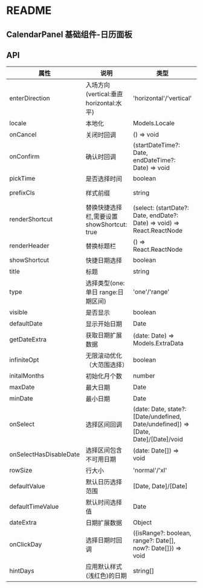 # README
## CalendarPanel 基础组件-日历面板 
## API

属性 | 说明 | 类型 | 默认值 | 必选
----|-----|------|------|------
enterDirection | 入场方向(vertical:垂直 horizontal:水平) | 'horizontal'/'vertical' | 'vertical' | false
locale | 本地化 | Models.Locale | 无 | false
onCancel | 关闭时回调 | () => void | 无 | false
onConfirm | 确认时回调 | (startDateTime?: Date, endDateTime?: Date) => void | 无 | false
pickTime |是否选择时间 | boolean | false | false
prefixCls | 样式前缀 | string | 'rmc-calendar' | false
renderShortcut | 替换快捷选择栏,需要设置showShortcut: true | (select: (startDate?: Date, endDate?: Date) => void) => React.ReactNode | 无 | false
renderHeader | 替换标题栏 | () => React.ReactNode | 无 | false
showShortcut | 快捷日期选择 | boolean | false | false
title | 标题 | string | {locale.title} | false
type | 选择类型(one:单日 range:日期区间) | 'one'/'range'| 'range' | false
visible | 是否显示 | boolean | false | false
defaultDate | 显示开始日期 | Date | today | false
getDateExtra | 获取日期扩展数据 | (date: Date) => Models.ExtraData | 无 | false
infiniteOpt | 无限滚动优化（大范围选择）| boolean | false | false
initalMonths | 初始化月个数 | number | 6 | false
maxDate | 最大日期 | Date | 无 | false
minDate | 最小日期 | Date | 无 | false
onSelect | 选择区间回调 | (date: Date, state?: [Date/undefined, Date/undefined]) => [Date, Date]/[Date]/void | 无 | false
onSelectHasDisableDate | 选择区间包含不可用日期 | (date: Date[]) => void | 无 | false
rowSize | 行大小 | 'normal'/'xl' | 无 | false
defaultValue | 默认日历选择范围 | [Date, Date]/[Date] | 无 | false
defaultTimeValue | 默认时间选择值 | Date | 无 | false
dateExtra | 日期扩展数据 | Object | {} | false
onClickDay | 选择日期时回调 | ({isRange?: boolean, range?: Date[], now?: Date[]}) => void | | false
hintDays | 应用默认样式(浅红色)的日期 | string[] | [] | false
